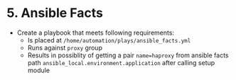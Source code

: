 # 5. Ansible Facts

* Create a playbook that meets following requirements:
    * Is placed at `/home/automation/plays/ansible_facts.yml` 
    * Runs against `proxy` group
    * Results in possiblity of getting a pair `name=haproxy` from ansible facts path `ansible_local.environment.application` after calling setup module
